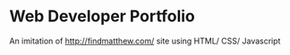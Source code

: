# Web Developer Portfolio

An imitation of http://findmatthew.com/ site using HTML/ CSS/ Javascript
